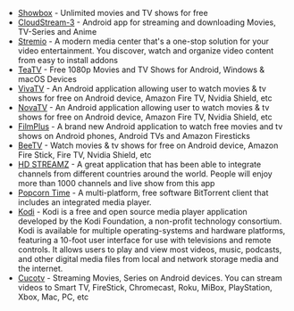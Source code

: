 -   [Showbox](https://www.showbox.media/download) - Unlimited movies and TV shows for free
-   [CloudStream-3](https://github.com/LagradOst/CloudStream-3) - Android app for streaming and downloading Movies, TV-Series and Anime
-   [Stremio](https://www.stremio.com/) - A modern media center that's a one-stop solution for your video entertainment. You discover, watch and organize video content from easy to install addons
-   [TeaTV](https://teatv.net/) - Free 1080p Movies and TV Shows for Android, Windows & macOS Devices
-   [VivaTV](https://www.vivatv.io/) - An Android application allowing user to watch movies & tv shows for free on Android device, Amazon Fire TV, Nvidia Shield, etc
-   [NovaTV](https://novatv.app/) - An Android application allowing user to watch movies & tv shows for free on Android device, Amazon Fire TV, Nvidia Shield, etc
-   [FilmPlus](https://filmplus.app/) - A brand new Android application to watch free movies and tv shows on Android phones, Android TVs and Amazon Firesticks
-   [BeeTV](http://beetvapk.me/) - Watch movies & tv shows for free on Android device, Amazon Fire Stick, Fire TV, Nvidia Shield, etc
-   [HD STREAMZ](https://hdstreamz.app/) - A great application that has been able to integrate channels from different countries around the world. People will enjoy more than 1000 channels and live show from this app
-   [Popcorn Time](https://github.com/popcorn-official) - A multi-platform, free software BitTorrent client that includes an integrated media player.
-   [Kodi](https://kodi.tv/) - Kodi is a free and open source media player application developed by the Kodi Foundation, a non-profit technology consortium. Kodi is available for multiple operating-systems and hardware platforms, featuring a 10-foot user interface for use with televisions and remote controls. It allows users to play and view most videos, music, podcasts, and other digital media files from local and network storage media and the internet.
-   [Cucotv](https://cucoapptv.github.io/) - Streaming Movies, Series on Android devices. You can stream videos to Smart TV, FireStick, Chromecast, Roku, MiBox, PlayStation, Xbox, Mac, PC, etc
